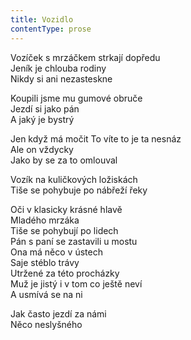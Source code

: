 ```yaml
---
title: Vozidlo
contentType: prose
---
```


<section>

Vozíček s mrzáčkem strkají dopředu  
Jeník je chlouba rodiny  
Nikdy si ani nezasteskne

Koupili jsme mu gumové obruče  
Jezdí si jako pán  
A jaký je bystrý

Jen když má močit To víte to je ta nesnáz  
Ale on vždycky  
Jako by se za to omlouval

Vozík na kuličkových ložiskách  
Tiše se pohybuje po nábřeží řeky

Oči v klasicky krásné hlavě  
Mladého mrzáka  
Tiše se pohybují po lidech  
Pán s paní se zastavili u mostu  
Ona má něco v ústech  
Saje stéblo trávy  
Utržené za této procházky  
Muž je jistý i v tom co ještě neví  
A usmívá se na ni

Jak často jezdí za námi  
Něco neslyšného

</section>
